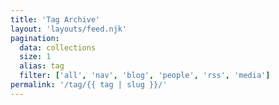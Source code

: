 ```yaml
---
title: 'Tag Archive'
layout: 'layouts/feed.njk'
pagination:
  data: collections
  size: 1
  alias: tag
  filter: ['all', 'nav', 'blog', 'people', 'rss', 'media']
permalink: '/tag/{{ tag | slug }}/'
---
```

